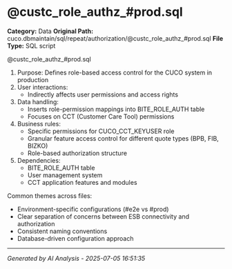 # @custc_role_authz_#prod.sql

**Category:** Data
**Original Path:** cuco.dbmaintain/sql/repeat/authorization/@custc_role_authz_#prod.sql
**File Type:** SQL script

@custc_role_authz_#prod.sql
1. Purpose: Defines role-based access control for the CUCO system in production
2. User interactions:
   - Indirectly affects user permissions and access rights
3. Data handling:
   - Inserts role-permission mappings into BITE_ROLE_AUTH table
   - Focuses on CCT (Customer Care Tool) permissions
4. Business rules:
   - Specific permissions for CUCO_CCT_KEYUSER role
   - Granular feature access control for different quote types (BPB, FIB, BIZKO)
   - Role-based authorization structure
5. Dependencies:
   - BITE_ROLE_AUTH table
   - User management system
   - CCT application features and modules

Common themes across files:
- Environment-specific configurations (#e2e vs #prod)
- Clear separation of concerns between ESB connectivity and authorization
- Consistent naming conventions
- Database-driven configuration approach

---
*Generated by AI Analysis - 2025-07-05 16:51:35*
